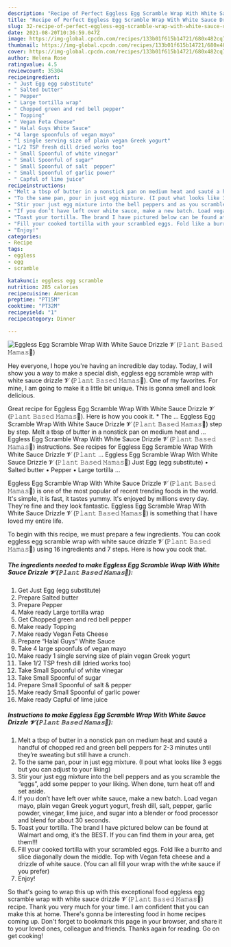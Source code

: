 ```yaml
---
description: "Recipe of Perfect Eggless Egg Scramble Wrap With White Sauce Drizzle 𝓥 (𝙿𝚕𝚊𝚗𝚝 𝙱𝚊𝚜𝚎𝚍 𝙼𝚊𝚖𝚊𝚜🌿)"
title: "Recipe of Perfect Eggless Egg Scramble Wrap With White Sauce Drizzle 𝓥 (𝙿𝚕𝚊𝚗𝚝 𝙱𝚊𝚜𝚎𝚍 𝙼𝚊𝚖𝚊𝚜🌿)"
slug: 32-recipe-of-perfect-eggless-egg-scramble-wrap-with-white-sauce-drizzle
date: 2021-08-20T10:36:59.047Z
image: https://img-global.cpcdn.com/recipes/133b01f615b14721/680x482cq70/eggless-egg-scramble-wrap-with-white-sauce-drizzle-𝓥-𝙿𝚕𝚊𝚗𝚝-𝙱𝚊𝚜𝚎𝚍-𝙼𝚊𝚖𝚊𝚜-recipe-main-photo.jpg
thumbnail: https://img-global.cpcdn.com/recipes/133b01f615b14721/680x482cq70/eggless-egg-scramble-wrap-with-white-sauce-drizzle-𝓥-𝙿𝚕𝚊𝚗𝚝-𝙱𝚊𝚜𝚎𝚍-𝙼𝚊𝚖𝚊𝚜-recipe-main-photo.jpg
cover: https://img-global.cpcdn.com/recipes/133b01f615b14721/680x482cq70/eggless-egg-scramble-wrap-with-white-sauce-drizzle-𝓥-𝙿𝚕𝚊𝚗𝚝-𝙱𝚊𝚜𝚎𝚍-𝙼𝚊𝚖𝚊𝚜-recipe-main-photo.jpg
author: Helena Rose
ratingvalue: 4.5
reviewcount: 35304
recipeingredient:
- " Just Egg egg substitute"
- " Salted butter"
- " Pepper"
- " Large tortilla wrap"
- " Chopped green and red bell pepper"
- " Topping"
- " Vegan Feta Cheese"
- " Halal Guys White Sauce"
- "4 large spoonfuls of vegan mayo"
- "1 single serving size of plain vegan Greek yogurt"
- "1/2 TSP fresh dill dried works too"
- " Small Spoonful of white vinegar"
- " Small Spoonful of sugar"
- " Small Spoonful of salt  pepper"
- " Small Spoonful of garlic power"
- " Capful of lime juice"
recipeinstructions:
- "Melt a tbsp of butter in a nonstick pan on medium heat and sauté a handful of chopped red and green bell peppers for 2-3 minutes until they’re sweating but still have a crunch."
- "To the same pan, pour in just egg mixture. (I pout what looks like 3 eggs but you can adjust to your liking)"
- "Stir your just egg mixture into the bell peppers and as you scramble the “eggs”, add some pepper to your liking. When done, turn heat off and set aside."
- "If you don’t have left over white sauce, make a new batch. Load vegan mayo, plain vegan Greek yogurt yogurt, fresh dill, salt, pepper, garlic powder, vinegar, lime juice, and sugar into a blender or food processor and blend for about 30 seconds."
- "Toast your tortilla. The brand I have pictured below can be found at Walmart and omg, it’s the BEST. If you can find them in your area, get them!!!"
- "Fill your cooked tortilla with your scrambled eggs. Fold like a burrito and slice diagonally down the middle. Top with Vegan feta cheese and a drizzle of white sauce. (You can all fill your wrap with the white sauce if you prefer)"
- "Enjoy!"
categories:
- Recipe
tags:
- eggless
- egg
- scramble

katakunci: eggless egg scramble 
nutrition: 285 calories
recipecuisine: American
preptime: "PT15M"
cooktime: "PT32M"
recipeyield: "1"
recipecategory: Dinner

---
```



![Eggless Egg Scramble Wrap With White Sauce Drizzle 𝓥 (𝙿𝚕𝚊𝚗𝚝 𝙱𝚊𝚜𝚎𝚍 𝙼𝚊𝚖𝚊𝚜🌿)](https://img-global.cpcdn.com/recipes/133b01f615b14721/680x482cq70/eggless-egg-scramble-wrap-with-white-sauce-drizzle-𝓥-𝙿𝚕𝚊𝚗𝚝-𝙱𝚊𝚜𝚎𝚍-𝙼𝚊𝚖𝚊𝚜-recipe-main-photo.jpg)

Hey everyone, I hope you're having an incredible day today. Today, I will show you a way to make a special dish, eggless egg scramble wrap with white sauce drizzle 𝓥 (𝙿𝚕𝚊𝚗𝚝 𝙱𝚊𝚜𝚎𝚍 𝙼𝚊𝚖𝚊𝚜🌿). One of my favorites. For mine, I am going to make it a little bit unique. This is gonna smell and look delicious.

Great recipe for Eggless Egg Scramble Wrap With White Sauce Drizzle 𝓥 (𝙿𝚕𝚊𝚗𝚝 𝙱𝚊𝚜𝚎𝚍 𝙼𝚊𝚖𝚊𝚜🌿). Here is how you cook it. * The … Eggless Egg Scramble Wrap With White Sauce Drizzle 𝓥 (𝙿𝚕𝚊𝚗𝚝 𝙱𝚊𝚜𝚎𝚍 𝙼𝚊𝚖𝚊𝚜🌿) step by step. Melt a tbsp of butter in a nonstick pan on medium heat and … Eggless Egg Scramble Wrap With White Sauce Drizzle 𝓥 (𝙿𝚕𝚊𝚗𝚝 𝙱𝚊𝚜𝚎𝚍 𝙼𝚊𝚖𝚊𝚜🌿) instructions. See recipes for Eggless Egg Scramble Wrap With White Sauce Drizzle 𝓥 (𝙿𝚕𝚊𝚗𝚝 … Eggless Egg Scramble Wrap With White Sauce Drizzle 𝓥 (𝙿𝚕𝚊𝚗𝚝 𝙱𝚊𝚜𝚎𝚍 𝙼𝚊𝚖𝚊𝚜🌿) Just Egg (egg substitute) • Salted butter • Pepper • Large tortilla …

Eggless Egg Scramble Wrap With White Sauce Drizzle 𝓥 (𝙿𝚕𝚊𝚗𝚝 𝙱𝚊𝚜𝚎𝚍 𝙼𝚊𝚖𝚊𝚜🌿) is one of the most popular of recent trending foods in the world. It's simple, it is fast, it tastes yummy. It's enjoyed by millions every day. They're fine and they look fantastic. Eggless Egg Scramble Wrap With White Sauce Drizzle 𝓥 (𝙿𝚕𝚊𝚗𝚝 𝙱𝚊𝚜𝚎𝚍 𝙼𝚊𝚖𝚊𝚜🌿) is something that I have loved my entire life.


To begin with this recipe, we must prepare a few ingredients. You can cook eggless egg scramble wrap with white sauce drizzle 𝓥 (𝙿𝚕𝚊𝚗𝚝 𝙱𝚊𝚜𝚎𝚍 𝙼𝚊𝚖𝚊𝚜🌿) using 16 ingredients and 7 steps. Here is how you cook that.

<!--inarticleads1-->

##### The ingredients needed to make Eggless Egg Scramble Wrap With White Sauce Drizzle 𝓥 (𝙿𝚕𝚊𝚗𝚝 𝙱𝚊𝚜𝚎𝚍 𝙼𝚊𝚖𝚊𝚜🌿):

1. Get  Just Egg (egg substitute)
1. Prepare  Salted butter
1. Prepare  Pepper
1. Make ready  Large tortilla wrap
1. Get  Chopped green and red bell pepper
1. Make ready  Topping
1. Make ready  Vegan Feta Cheese
1. Prepare  “Halal Guys” White Sauce
1. Take 4 large spoonfuls of vegan mayo
1. Make ready 1 single serving size of plain vegan Greek yogurt
1. Take 1/2 TSP fresh dill (dried works too)
1. Take  Small Spoonful of white vinegar
1. Take  Small Spoonful of sugar
1. Prepare  Small Spoonful of salt &amp; pepper
1. Make ready  Small Spoonful of garlic power
1. Make ready  Capful of lime juice




<!--inarticleads2-->

##### Instructions to make Eggless Egg Scramble Wrap With White Sauce Drizzle 𝓥 (𝙿𝚕𝚊𝚗𝚝 𝙱𝚊𝚜𝚎𝚍 𝙼𝚊𝚖𝚊𝚜🌿):

1. Melt a tbsp of butter in a nonstick pan on medium heat and sauté a handful of chopped red and green bell peppers for 2-3 minutes until they’re sweating but still have a crunch.
1. To the same pan, pour in just egg mixture. (I pout what looks like 3 eggs but you can adjust to your liking)
1. Stir your just egg mixture into the bell peppers and as you scramble the “eggs”, add some pepper to your liking. When done, turn heat off and set aside.
1. If you don’t have left over white sauce, make a new batch. Load vegan mayo, plain vegan Greek yogurt yogurt, fresh dill, salt, pepper, garlic powder, vinegar, lime juice, and sugar into a blender or food processor and blend for about 30 seconds.
1. Toast your tortilla. The brand I have pictured below can be found at Walmart and omg, it’s the BEST. If you can find them in your area, get them!!!
1. Fill your cooked tortilla with your scrambled eggs. Fold like a burrito and slice diagonally down the middle. Top with Vegan feta cheese and a drizzle of white sauce. (You can all fill your wrap with the white sauce if you prefer)
1. Enjoy!




So that's going to wrap this up with this exceptional food eggless egg scramble wrap with white sauce drizzle 𝓥 (𝙿𝚕𝚊𝚗𝚝 𝙱𝚊𝚜𝚎𝚍 𝙼𝚊𝚖𝚊𝚜🌿) recipe. Thank you very much for your time. I am confident that you can make this at home. There's gonna be interesting food in home recipes coming up. Don't forget to bookmark this page in your browser, and share it to your loved ones, colleague and friends. Thanks again for reading. Go on get cooking!
